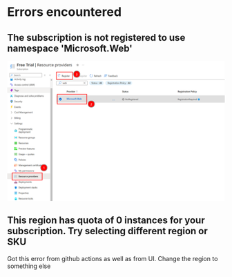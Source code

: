 # Errors encountered

## The subscription is not registered to use namespace 'Microsoft.Web'

![subscription is not registered error|500](images/2_azure_error_1.png)


## This region has quota of 0 instances for your subscription. Try selecting different region or SKU

Got this error from github actions as well as from UI. Change the region to something else